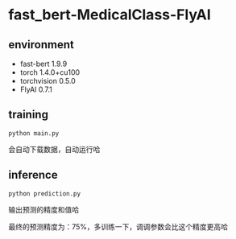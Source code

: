 # fast_bert-MedicalClass-FlyAI

## environment

+ fast-bert                          1.9.9
+ torch                              1.4.0+cu100
+ torchvision                        0.5.0
+ FlyAI                              0.7.1

## training

```
python main.py
```
会自动下载数据，自动运行哈

## inference

```
python prediction.py
```
输出预测的精度和值哈

最终的预测精度为：75%，多训练一下，调调参数会比这个精度更高哈